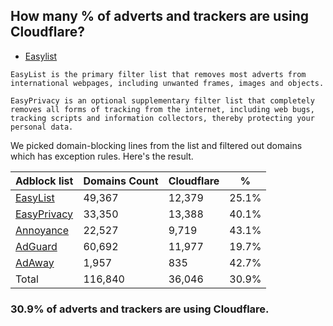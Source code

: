 ## How many % of adverts and trackers are using Cloudflare?


- [Easylist](https://web.archive.org/web/20210516110248/https://easylist.to/)
```
EasyList is the primary filter list that removes most adverts from international webpages, including unwanted frames, images and objects.

EasyPrivacy is an optional supplementary filter list that completely removes all forms of tracking from the internet, including web bugs, tracking scripts and information collectors, thereby protecting your personal data.
```


We picked domain-blocking lines from the list and filtered out domains which has exception rules.
Here's the result.


| Adblock list | Domains Count | Cloudflare | % |
| --- | --- | --- | --- |
| [EasyList](https://easylist.to/easylist/easylist.txt) | 49,367 | 12,379 | 25.1% |
| [EasyPrivacy](https://easylist.to/easylist/easyprivacy.txt) | 33,350 | 13,388 | 40.1% |
| [Annoyance](https://secure.fanboy.co.nz/fanboy-annoyance.txt) | 22,527 | 9,719 | 43.1% |
| [AdGuard](https://adguardteam.github.io/AdGuardSDNSFilter/Filters/filter.txt) | 60,692 | 11,977 | 19.7% |
| [AdAway](https://raw.githubusercontent.com/AdAway/adaway.github.io/master/hosts.txt) | 1,957 | 835 | 42.7% |
| Total | 116,840 | 36,046 | 30.9% |


### 30.9% of adverts and trackers are using Cloudflare.